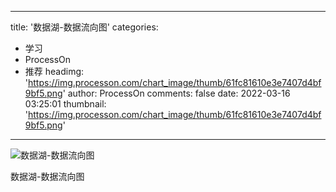 
---
title: '数据湖-数据流向图'
categories: 
 - 学习
 - ProcessOn
 - 推荐
headimg: 'https://img.processon.com/chart_image/thumb/61fc81610e3e7407d4bf9bf5.png'
author: ProcessOn
comments: false
date: 2022-03-16 03:25:01
thumbnail: 'https://img.processon.com/chart_image/thumb/61fc81610e3e7407d4bf9bf5.png'
---

<div>   
<img class="thumb" alt="数据湖-数据流向图" src="https://img.processon.com/chart_image/thumb/61fc81610e3e7407d4bf9bf5.png" referrerpolicy="no-referrer">
<p>数据湖-数据流向图</p>  
</div>
            
